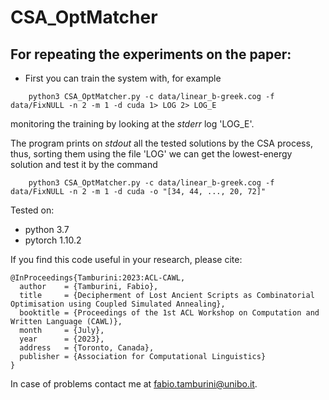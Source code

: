 # CSA_OptMatcher

## For repeating the experiments on the paper:
- First you can train the system with, for example
```
    python3 CSA_OptMatcher.py -c data/linear_b-greek.cog -f data/FixNULL -n 2 -m 1 -d cuda 1> LOG 2> LOG_E
```
monitoring the training by looking at the *stderr* log 'LOG_E'. 

The program prints on *stdout* all the tested solutions by the CSA process, thus, sorting them using the file 'LOG' we can get the lowest-energy solution and test it by the command
```
    python3 CSA_OptMatcher.py -c data/linear_b-greek.cog -f data/FixNULL -n 2 -m 1 -d cuda -o "[34, 44, ..., 20, 72]"
```

Tested on:
- python 3.7
- pytorch 1.10.2

If you find this code useful in your research, please cite:
```
@InProceedings{Tamburini:2023:ACL-CAWL,
  author    = {Tamburini, Fabio},
  title     = {Decipherment of Lost Ancient Scripts as Combinatorial Optimisation using Coupled Simulated Annealing},
  booktitle = {Proceedings of the 1st ACL Workshop on Computation and Written Language (CAWL)},
  month     = {July},
  year      = {2023},
  address   = {Toronto, Canada},
  publisher = {Association for Computational Linguistics}
}
```

In case of problems contact me at <fabio.tamburini@unibo.it>.

